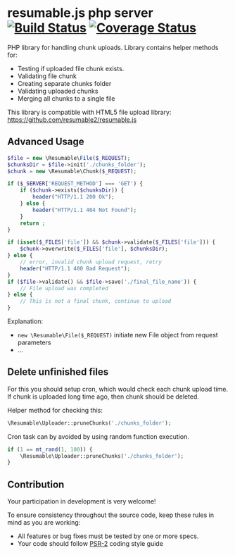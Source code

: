 resumable.js php server [![Build Status](https://travis-ci.org/resumable2/resumable.js-php-server.png?branch=master)](https://travis-ci.org/resumable2/resumable.js-php-server) [![Coverage Status](https://coveralls.io/repos/resumable2/resumable.js-php-server/badge.png?branch=master)](https://coveralls.io/r/resumable2/resumable.js-php-server?branch=master)
=======================

PHP library for handling chunk uploads. Library contains helper methods for:
 * Testing if uploaded file chunk exists.
 * Validating file chunk
 * Creating separate chunks folder
 * Validating uploaded chunks
 * Merging all chunks to a single file

This library is compatible with HTML5 file upload library: https://github.com/resumable2/resumable.js

Advanced Usage
--------------

```php
$file = new \Resumable\File($_REQUEST);
$chunksDir = $file->init('./chunks_folder');
$chunk = new \Resumable\Chunk($_REQUEST);

if ($_SERVER['REQUEST_METHOD'] === 'GET') {
    if ($chunk->exists($chunksDir)) {
        header("HTTP/1.1 200 Ok");
    } else {
        header("HTTP/1.1 404 Not Found");
    }
    return ;
}

if (isset($_FILES['file']) && $chunk->validate($_FILES['file'])) {
    $chunk->overwrite($_FILES['file'], $chunksDir);
} else {
    // error, invalid chunk upload request, retry
    header("HTTP/1.1 400 Bad Request");
}
if ($file->validate() && $file->save('./final_file_name')) {
    // File upload was completed
} else {
    // This is not a final chunk, continue to upload
}
```
Explanation:
 - `new \Resumable\File($_REQUEST)` initiate new File object from request parameters
 - ...

Delete unfinished files
-----------------------

For this you should setup cron, which would check each chunk upload time.
If chunk is uploaded long time ago, then chunk should be deleted.

Helper method for checking this:
```php
\Resumable\Uploader::pruneChunks('./chunks_folder');
```

Cron task can by avoided by using random function execution.
```php
if (1 == mt_rand(1, 100)) {
    \Resumable\Uploader::pruneChunks('./chunks_folder');
}
```

Contribution
------------

Your participation in development is very welcome!

To ensure consistency throughout the source code, keep these rules in mind as you are working:
 * All features or bug fixes must be tested by one or more specs.
 * Your code should follow [PSR-2](https://github.com/php-fig/fig-standards/blob/master/accepted/PSR-2-coding-style-guide.md) coding style guide
